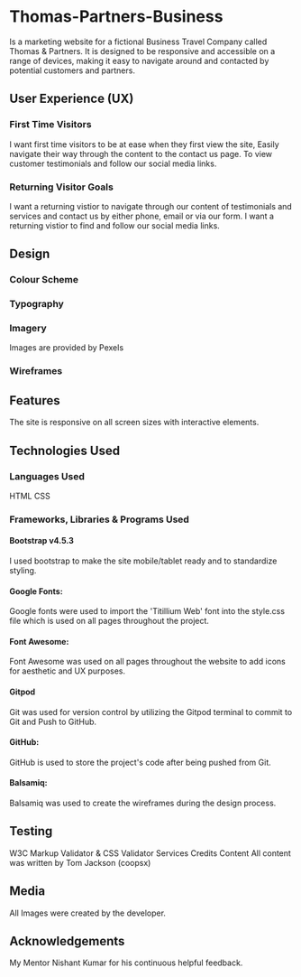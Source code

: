 # Thomas-Partners-Business
Is a marketing website for a fictional Business Travel Company called Thomas & Partners. It is designed to be responsive and accessible on a range of devices, making it easy to navigate around and contacted by potential customers and partners.

## User Experience (UX)
### First Time Visitors
I want first time visitors to be at ease when they first view the site,
Easily navigate their way through the content to the contact us page.
To view customer testimonials and follow our social media links.
### Returning Visitor Goals
I want a returning vistior to navigate through our content of testimonials and services and contact us by either phone, email or via our form.
I want a returning vistior to find and follow our social media links.
## Design
### Colour Scheme
### Typography
### Imagery
Images are provided by Pexels

### Wireframes
## Features
The site is responsive on all screen sizes with interactive elements.

## Technologies Used
### Languages Used
HTML
CSS
### Frameworks, Libraries & Programs Used
#### Bootstrap v4.5.3
I used bootstrap to make the site mobile/tablet ready and to standardize styling.

#### Google Fonts:
Google fonts were used to import the 'Titillium Web' font into the style.css file which is used on all pages throughout the project.

#### Font Awesome:
Font Awesome was used on all pages throughout the website to add icons for aesthetic and UX purposes.

#### Gitpod
Git was used for version control by utilizing the Gitpod terminal to commit to Git and Push to GitHub.

#### GitHub:
GitHub is used to store the project's code after being pushed from Git.

#### Balsamiq:
Balsamiq was used to create the wireframes during the design process.

## Testing
W3C Markup Validator & CSS Validator Services
Credits
Content
All content was written by Tom Jackson (coopsx)

## Media
All Images were created by the developer.

## Acknowledgements
My Mentor Nishant Kumar for his continuous helpful feedback.